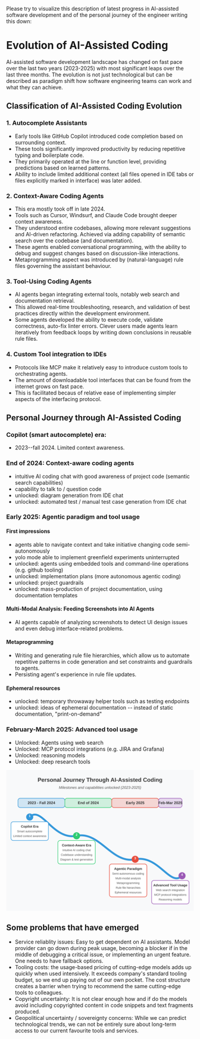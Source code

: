 Please try to visualize this description of latest progress in AI-assisted software development and of the personal journey of the engineer writing this down:


# Evolution of AI-Assisted Coding

AI-assisted software development landscape has changed on fast pace over the last two years (2023-2025) with most significant leaps over the last three months. The evolution is not just technological but can be described as paradigm shift how software engineering teams can work and what they can achieve.

## Classification of AI-Assisted Coding Evolution

### 1. Autocomplete Assistants
- Early tools like GitHub Copilot introduced code completion based on surrounding context.
- These tools significantly improved productivity by reducing repetitive typing and boilerplate code.
- They primarily operated at the line or function level, providing predictions based on learned patterns.
- Ability to include limited additional context (all files opened in IDE tabs or files explicitly marked in interface) was later added.

### 2. Context-Aware Coding Agents
- This era mostly took off in late 2024.
- Tools such as Cursor, Windsurf, and Claude Code brought deeper context awareness.
- They understood entire codebases, allowing more relevant suggestions and AI-driven refactoring. Achieved via adding capability of semantic search over the codebase (and documentation).
- These agents enabled conversational programming, with the ability to debug and suggest changes based on discussion-like interactions.
- Metaprogramming aspect was introduced by (natural-language) rule files governing the assistant behaviour.

### 3. Tool-Using Coding Agents
- AI agents began integrating external tools, notably web search and documentation retrieval.
- This allowed real-time troubleshooting, research, and validation of best practices directly within the development environment.
- Some agents developed the ability to execute code, validate correctness, auto-fix linter errors. Clever users made agents learn iteratively from feedback loops by writing down conclusions in reusable rule files.

### 4. Custom Tool integration to IDEs
- Protocols like MCP make it relatively easy to introduce custom tools to orchestrating agents.
- The amount of downloadable tool interfaces that can be found from the internet grows on fast pace.
- This is facilitated becaus of relative ease of implementing simpler aspects of the interfacing protocol.

## Personal Journey through AI-Assisted Coding

### Copilot (smart autocomplete) era:
- 2023--fall 2024. Limited context awareness.

### End of 2024: Context-aware coding agents
- intuitive AI coding chat with good awareness of project code (semantic search capabilities)
- capability to talk to / question code
- unlocked: diagram generation from IDE chat
- unlocked: automated test / manual test case generation from IDE chat

### Early 2025: Agentic paradigm and tool usage

#### First impressions
- agents able to navigate context and take initiative changing code semi-autonomously
- yolo mode able to implement greenfield experiments uninterrupted
- unlocked: agents using embedded tools and command-line operations (e.g. github tooling)
- unlocked: implementation plans (more autonomous agentic coding)
- unlocked: project guardrails
- unlocked: mass-production of project documentation, using documentation templates

#### Multi-Modal Analysis: Feeding Screenshots into AI Agents
- AI agents capable of analyzing screenshots to detect UI design issues and even debug interface-related problems.

#### Metaprogramming
- Writing and generating rule file hierarchies, which allow us to automate repetitive patterns in code generation and set constraints and guardrails to agents.
- Persisting agent's experience in rule file updates.

#### Ephemeral resources
- unlocked: temporary throwaway helper tools such as testing endpoints
- unlocked: ideas of ephemeral documentation -- instead of static documentation, "print-on-demand"

### February-March 2025: Advanced tool usage
- Unlocked: Agents using web search
- Unlocked: MCP protocol integrations (e.g. JIRA and Grafana)
- Unlocked: reasoning models
- Unlocked: deep research tools

!["Personal Journey" Timeline](https://raw.githubusercontent.com/klauseduard/ai-coding-insights/main/images/personal-journey.svg)

## Some problems that have emerged
- Service reliablity issues: Easy to get dependent on AI assistants. Model provider can go down during peak usage, becoming a blocker if in the middle of debugging a critical issue, or implementing an urgent feature. One needs to have fallback options.
- Tooling costs: the usage-based pricing of cutting-edge models adds up quickly when used intensively. It exceeds company's standard tooling budget, so we end up paying out of our own pocket. The cost structure creates a barrier    when trying to recommend the same cutting-edge tools to colleagues.
- Copyright uncertainty: It is not clear enough how and if do the models avoid including copyrighted content in code snippets and text fragments produced.
- Geopolitical uncertainty / sovereignty concerns: While we can predict technological trends, we can not be entirely sure about long-term access to our current favourite tools and services.
